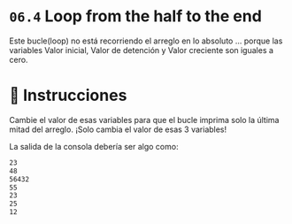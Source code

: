 # `06.4` Loop from the half to the end

Este bucle(loop) no está recorriendo el arreglo en lo absoluto ... porque las variables Valor inicial, Valor de detención y Valor creciente son iguales a cero.

# 📝 Instrucciones

Cambie el valor de esas variables para que el bucle imprima solo la última mitad del arreglo.
¡Solo cambia el valor de esas 3 variables!

La salida de la consola debería ser algo como:

```md
23
48
56432
55
23
25
12
```